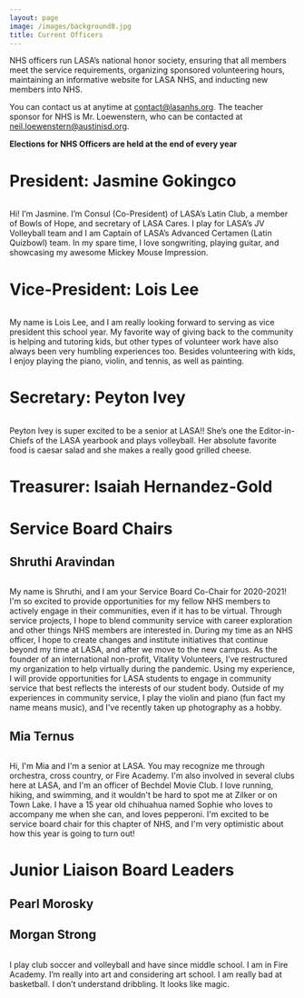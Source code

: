 ```yaml
---
layout: page
image: /images/background8.jpg
title: Current Officers
---
```


NHS officers run LASA’s national honor society, ensuring that all members meet the service requirements, organizing sponsored volunteering hours, maintaining an informative website for LASA NHS, and inducting new members into NHS.

You can contact us at anytime at <contact@lasanhs.org>. The teacher sponsor for NHS is Mr. Loewenstern, who can be contacted at <neil.loewenstern@austinisd.org>.

**Elections for NHS Officers are held at the end of every year**

# President: Jasmine Gokingco
<figure style="width: 350px" class="align-center">
  <img src="{{ '/images/Jasmine.png' | absolute_url }}" alt="">
</figure>
Hi! I’m Jasmine. I’m Consul (Co-President) of LASA’s Latin Club, a member of Bowls of Hope, and secretary of LASA Cares. I play for LASA’s JV Volleyball team and I am Captain of LASA’s Advanced Certamen (Latin Quizbowl) team. In my spare time, I love songwriting, playing guitar, and showcasing my awesome Mickey Mouse Impression.

# Vice-President: Lois Lee
<figure style="width: 350px" class="align-center">
  <img src="{{ '/images/Lois.jpg' | absolute_url }}" alt="">
</figure>
My name is Lois Lee, and I am really looking forward to serving as vice president this school year. My favorite way of giving back to the community is helping and tutoring kids, but other types of volunteer work have also always been very humbling experiences too. Besides volunteering with kids, I enjoy playing the piano, violin, and tennis, as well as painting.

# Secretary: Peyton Ivey
<figure style="width: 350px" class="align-center">
  <img src="{{ '/images/Peyton.jpeg' | absolute_url }}" alt="">
</figure>
Peyton Ivey is super excited to be a senior at LASA!! She’s one the Editor-in-Chiefs of the LASA yearbook and plays volleyball. Her absolute favorite food is caesar salad and she makes a really good grilled cheese.

# Treasurer: Isaiah Hernandez-Gold

# Service Board Chairs
## Shruthi Aravindan
<figure style="width: 350px" class="align-center">
  <img src="{{ '/images/Shruthi.jpg' | absolute_url }}" alt="">
</figure>
My name is Shruthi, and I am your Service Board Co-Chair for 2020-2021! I'm so excited to provide opportunities for my fellow NHS members to actively engage in their communities, even if it has to be virtual. Through service projects, I hope to blend community service with career exploration and other things NHS members are interested in. During my time as an NHS officer, I hope to create changes and institute initiatives that continue beyond my time at LASA, and after we move to the new campus. As the founder of an international non-profit, Vitality Volunteers, I’ve restructured my organization to help virtually during the pandemic. Using my experience, I will provide opportunities for LASA students to engage in community service that best reflects the interests of our student body. Outside of my experiences in community service, I play the violin and piano (fun fact my name means music), and I've recently taken up photography as a hobby.

## Mia Ternus
<figure style="width: 350px" class="align-center">
  <img src="{{ '/images/Mia.jpg' | absolute_url }}" alt="">
</figure>
Hi, I'm Mia and I'm a senior at LASA. You may recognize me through orchestra, cross country, or Fire Academy. I'm also involved in several clubs here at LASA, and I'm an officer of Bechdel Movie Club. I love running, hiking, and swimming, and it wouldn't be hard to spot me at Zilker or on Town Lake. I have a 15 year old chihuahua named Sophie who loves to accompany me when she can, and loves pepperoni. I'm excited to be service board chair for this chapter of NHS, and I'm very optimistic about how this year is going to turn out!

# Junior Liaison Board Leaders
## Pearl Morosky

## Morgan Strong
<figure style="width: 350px" class="align-center">
  <img src="{{ '/images/samChristian.jpg' | absolute_url }}" alt="">
</figure>
I play club soccer and volleyball and have since middle school. I am in Fire Academy. I’m really into art and considering art school. I am really bad at basketball. I don’t understand dribbling. It looks like magic.
